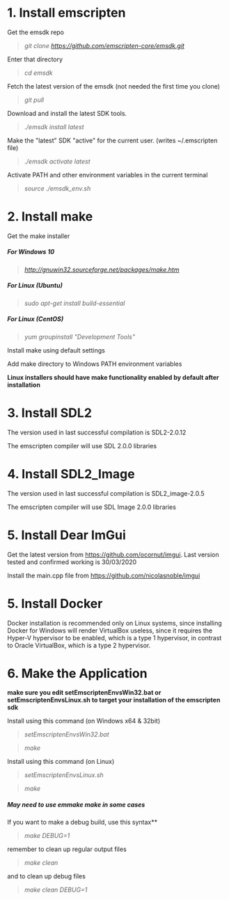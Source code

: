 # 1. Install emscripten

Get the emsdk repo

> *git clone https://github.com/emscripten-core/emsdk.git*

Enter that directory

> *cd emsdk*

Fetch the latest version of the emsdk (not needed the first time you clone)

> *git pull*

Download and install the latest SDK tools.

> *./emsdk install latest*

Make the "latest" SDK "active" for the current user. (writes ~/.emscripten file)

> *./emsdk activate latest*

Activate PATH and other environment variables in the current terminal

> *source ./emsdk_env.sh*


# 2. Install make

Get the make installer

##### For Windows 10

> *http://gnuwin32.sourceforge.net/packages/make.htm*

##### For Linux (Ubuntu)

> *sudo apt-get install build-essential*

##### For Linux (CentOS)

> *yum groupinstall "Development Tools"*

Install make using default settings

Add make directory to Windows PATH environment variables

**Linux installers should have make functionality enabled by default after installation**


# 3. Install SDL2

The version used in last successful compilation is SDL2-2.0.12

The emscripten compiler will use SDL 2.0.0 libraries


# 4. Install SDL2_Image

The version used in last successful compilation is SDL2_image-2.0.5

The emscripten compiler will use SDL Image 2.0.0 libraries

# 5. Install Dear ImGui

Get the latest version from https://github.com/ocornut/imgui. Last version tested and confirmed working is 30/03/2020

Install the main.cpp file from https://github.com/nicolasnoble/imgui

# 5. Install Docker

Docker installation is recommended only on Linux systems, since installing Docker for Windows will render VirtualBox useless, since it requires the Hyper-V hypervisor to be enabled, which is a type 1 hypervisor, in contrast to Oracle VirtualBox, which is a type 2 hypervisor.

# 6. Make the Application

**make sure you edit setEmscriptenEnvsWin32.bat or setEmscriptenEnvsLinux.sh to target your installation of the emscripten sdk**

Install using this command  (on Windows x64 & 32bit)
 
> *setEmscriptenEnvsWin32.bat*

>*make*

Install using this command  (on Linux)

> *setEmscriptenEnvsLinux.sh*

>*make*

##### May need to use emmake make in some cases

If you want to make a debug build, use this syntax**

>*make DEBUG=1* 

remember to clean up regular output files

>*make clean* 

and to clean up debug files

>*make clean DEBUG=1* 